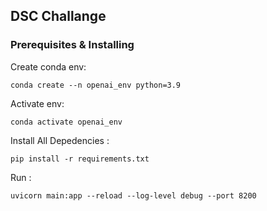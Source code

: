 ## DSC Challange

### Prerequisites  & Installing


Create conda env:


``
conda create --n openai_env python=3.9
``

Activate env:


``
conda activate openai_env
``

Install All Depedencies :

``
pip install -r requirements.txt
``

Run :

``
uvicorn main:app --reload --log-level debug --port 8200
``